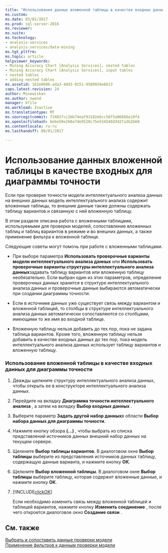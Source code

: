 ```yaml
---
title: "Использования данных вложенной таблицы в качестве входных данных для диаграммы точности | Документы Microsoft"
ms.custom: 
ms.date: 03/01/2017
ms.prod: sql-server-2016
ms.reviewer: 
ms.suite: 
ms.technology:
- analysis-services
- analysis-services/data-mining
ms.tgt_pltfrm: 
ms.topic: article
helpviewer_keywords:
- Mining Accuracy Chart [Analysis Services], nested tables
- Mining Accuracy Chart [Analysis Services], input tables
- nested tables
- adding nested tables
ms.assetid: 162e0686-ada3-4dd3-9151-9589926e6613
caps.latest.revision: 24
author: Minewiskan
ms.author: owend
manager: kfile
ms.workload: Inactive
ms.translationtype: MT
ms.sourcegitcommit: f3481fcc2bb74eaf93182e6cc58f5a06666e10f4
ms.openlocfilehash: 6ebe50e260a7de9520c75e534548d342fa3b2b68
ms.contentlocale: ru-ru
ms.lasthandoff: 09/01/2017

---
```

# <a name="using-nested-table-data-as-an-input-for-an-accuracy-chart"></a>Использование данных вложенной таблицы в качестве входных для диаграммы точности
  Если при проверке точности модели интеллектуального анализа данных на внешних данных модель интеллектуального анализа содержит вложенные таблицы, то внешние данные также должны содержать таблицу вариантов и связанную с ней вложенную таблицу.  
  
 В этом разделе описана работа с вложенными таблицами, используемыми для проверки моделей, сопоставление вложенных таблиц и таблиц вариантов в режиме и во внешних данных, а также применение фильтра к вложенной таблице.  
  
 Следующие советы могут помочь при работе с вложенными таблицами.  
  
-   При выборе параметра **Использовать проверочные варианты модели интеллектуального анализа данных** или **Использовать проверочные варианты структуры интеллектуального анализа данных**задавать таблицу вариантов или вложенную таблицу необязательно. Если выбран один из этих параметров, определение проверочных данных хранится в структуре интеллектуального анализа данных и проверочные данные выбираются автоматически при создании диаграммы точности.  
  
-   Если в источнике данных уже существует связь между вариантом и вложенной таблицей, то столбцы в структуре интеллектуального анализа данных автоматически сопоставляются со столбцами, имеющими то же имя во входной таблице.  
  
-   Вложенную таблицу нельзя добавить до тех пор, пока не задана таблица вариантов. Кроме того, вложенную таблицу нельзя добавить в качестве входных данных до тех пор, пока модель интеллектуального анализа данных использует таблицу вариантов и вложенную таблицу.  
  
### <a name="use-a-nested-table-as-input-to-an-accuracy-chart"></a>Использование вложенной таблицы в качестве входных данных для диаграммы точности  
  
1.  Дважды щелкните структуру интеллектуального анализа данных, чтобы открыть ее в конструкторе интеллектуального анализа данных.  
  
2.  Перейдите на вкладку **Диаграмма точности интеллектуального анализа** , а затем на вкладку **Выбор входных данных** .  
  
3.  Выберите параметр **Задать другой набор данных**в области **Выбор набора данных для диаграммы точности**.  
  
4.  Нажмите кнопку обзора **(…)** , чтобы выбрать из списка представлений источников данных внешний набор данных на текущем сервере.  
  
5.  Щелкните **Выбор таблицы вариантов**. В диалоговом окне **Выбор таблицы** выберите из представления источников данных таблицу, содержащую данные варианта, и нажмите кнопку **ОК**.  
  
6.  Щелкните **Выбор вложенной таблицы**. В диалоговом окне **Выбор таблицы** выберите таблицу, которая содержит вложенные данные, и нажмите кнопку **ОК**.  
  
7.  [!INCLUDE[clickOK](../../includes/clickok-md.md)]  
  
     Если необходимо изменить связь между вложенной таблицей и таблицей вариантов, нажмите кнопку **Изменить соединение** , после чего откроется диалоговое окно **Создание связи** .  
  
## <a name="see-also"></a>См. также  
 [Выбрать и сопоставить данные проверки модели](../../analysis-services/data-mining/choose-and-map-model-testing-data.md)   
 [Применение фильтров к данным проверки модели](../../analysis-services/data-mining/apply-filters-to-model-testing-data.md)  
  
  

